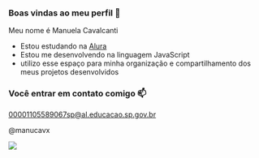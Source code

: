 ### Boas vindas ao meu perfil 💙

Meu nome é Manuela Cavalcanti

- Estou estudando na [Alura](https://www.alura.com.br) 
- Estou me desenvolvendo na linguagem JavaScript
- utilizo esse espaço para minha organização e compartilhamento dos meus projetos desenvolvidos

 ### Você entrar em contato comigo 📫

 00001105589067sp@al.educacao.sp.gov.br

 @manucavx

![](https://media1.tenor.com/m/q_jj1u340XAAAAAd/snowball-bunny-carrot.gif)
